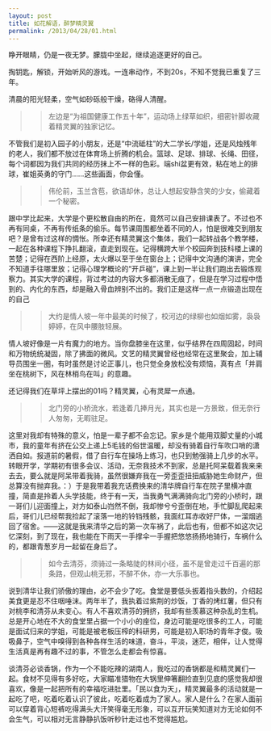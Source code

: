 ```yaml
---
layout: post
title: 如花解语，醉梦精灵翼
permalink: /2013/04/28/01.html
---
```


睁开眼睛，仍是一夜无梦。朦胧中坐起，继续追逐更好的自己。

掏钥匙，解锁，开始听风的游戏。一连串动作，不到20s，不知不觉我已重复了三年。

清晨的阳光轻柔，空气如砂砾般干燥，硌得人清醒。

>> 左边是“为祖国健康工作五十年”，运动场上绿草如织，细密针脚收藏着精灵翼的独家记忆。

不管我们是初入园子的小朋友，还是“中流砥柱”的大二学长/学姐，还是风烛残年的老人，我们都不放过在体育场上折腾的机会。篮球、足球、排球、长绳、田径，每个词都因为我们共同的经历抹上不一样的色彩。端shi盆更有效，粘在地上的排球，崔姐英勇的守门……这些画面，你会懂。

>> 伟伦前，玉兰含苞，欲语却休，总让人想起安静含笑的少女，偷藏着一个秘密。

跟中学比起来，大学是个更松散自由的所在，竟然可以自己安排课表了。不过也不再有同桌，不再有传纸条的偷乐。每节课周围都坐着不同的人，怕是很难交到朋友吧？是曾有过这样的惆怅。所幸还有精灵翼这个集体，我们一起转战各个教学楼，一起在各种课程下挣扎翻滚，直走到现在。记得横跨大半个校园奔到技科楼上课的苦楚；记得在西阶上经原，太火爆以至于坐在窗台上；记得中文沟通的演讲，完全不知道手往哪里放；记得心理学概论的“开乒碰”，课上到一半让我们跑出去锻炼观察力。其实大学的课程，背过考过的内容大多都消散无痕了，但是在学习过程中悟到的、内化的东西，却是融入骨血辨别不出的。我们正是这样一点一点锻造出现在的自己

>> 大约是情人坡一年中最美的时候了，校河边的绿柳也如烟如雾，袅袅婷婷，在风中腰肢轻展。

情人坡好像是一片有魔力的地方。当你盘膝坐在这里，似乎结界在四周固起，时间和万物统统凝固，除了拂面的微风。文艺的精灵翼曾经也经常在这里聚会，加上辅导员围坐一圈，有时虽然是讨论正事儿，也只觉全身放松没有烦恼，真有点「并肩坐在桃树下，风在林梢鸟在叫」的意趣。

还记得我们在草坪上摆出的01吗？精灵翼，心有灵犀一点通。

>> 北门旁的小桥流水，若逢着几捧月光，其实也是一方景致，但无奈行人匆匆，无暇驻足。

这里对我却有特殊的意义，怕是一辈子都不会忘记。家乡是个能用双脚丈量的小城市，我的童年有挤在公交上递上5毛钱的俗世温暖，却没有骑着自行车吹口哨的潇洒自如。报道前的暑假，借了自行车在操场上练习，也只到勉强骑上几步的水平。转眼开学，学期初有很多会议、活动，无奈我技术不到家，总是托阿呆载着我来来去去，要么就是阿呆带着我骑，虽然很嫌弃我在一旁歪歪扭扭威胁她生命财产，但总算没有抛弃我。：）于是我带着我充话费换来的清华牌自行车在院子里横冲直撞，简直是拎着人头学技能，终于有一天，当我勇气满满骑向北门旁的小桥时，跟一哥们儿迎面撞上，对方如泰山岿然不倒，我却惨兮兮歪倒在地，手忙脚乱爬起来后，哥们儿已经帮我捡起了滚落一地的铃铛残骸，我面红耳赤收好尸体，一溜烟逃回了宿舍。——这就是我来清华之后的第一次车祸了，此后也有，但都不如这次记忆深刻，到了现在，我也能在下雨天一手撑伞一手握把悠悠扬扬地骑行，车祸什么的，都跟青葱岁月一起留在身后了。

>> 如今去清芬，须骑过一条略陡的林间小径，虽不是曾走过千百遍的那条路，但观山桃无邪，不醉不休，亦一大乐事也。

说到清华让我们骄傲的理由，必不会少了吃。食堂是要低头扳着指头数的，介绍起美食更是忍不住咽唾沫。两年半了，我执着过紫荆的炒饭，丁香的烤红薯，但只有对桃李和清芬从未变心。有人不喜欢清芬的拥挤，我却有些羡慕这种杂乱的生机。总是开心地在不大的食堂里占据一个小小的座位，身边可能是吃很多的工人，可能是面试归来的学姐，可能是被老板压榨的科研男，可能是初入职场的青年才俊。吸吸鼻子，空气中嗅得到各种各样生活的味道，奋斗，平淡，迷茫，相伴，让人觉得生活真是再有趣不过的事，不管怎么走都会有惊喜。

谈清芬必谈香锅，作为一个不能吃辣的湖南人，我吃过的香锅都是和精灵翼们一起。食材不见得有多好吃，大家瞄准猎物在大锅里伸箸翻捡直到见底的感觉我却很喜欢，像是一起把所有的幸福吃进肚里。「民以食为天」，精灵翼最多的活动就是一起吃了吧，吃着吃着认识了彼此，吃着吃着成为了家人。家人是什么？在家人面前可以穿着背心短裤吃得满头大汗笑得毫无形象，可以互开玩笑知道对方无论如何不会生气，可以相对无言静静扒饭听秒针走过也不觉得尴尬。
